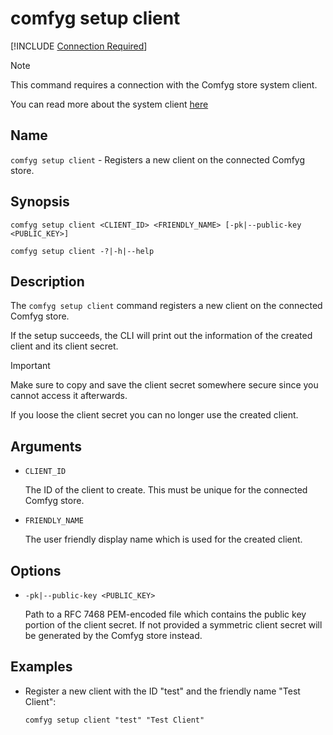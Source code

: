 ﻿# comfyg setup client

[!INCLUDE [Connection Required](connection_required_note.md)]

> [!NOTE]
> This command requires a connection with the Comfyg store system client.
> 
> You can read more about the system client [here](../TODO.md)

## Name

`comfyg setup client` - Registers a new client on the connected Comfyg store.

## Synopsis

```shell
comfyg setup client <CLIENT_ID> <FRIENDLY_NAME> [-pk|--public-key <PUBLIC_KEY>]

comfyg setup client -?|-h|--help
```

## Description

The `comfyg setup client` command registers a new client on the connected Comfyg store.

If the setup succeeds, the CLI will print out the information of the created client and its client secret.

> [!IMPORTANT]
> Make sure to copy and save the client secret somewhere secure since you cannot access it afterwards.
> 
> If you loose the client secret you can no longer use the created client.

## Arguments

- `CLIENT_ID`

  The ID of the client to create. This must be unique for the connected Comfyg store.

- `FRIENDLY_NAME`

  The user friendly display name which is used for the created client.

## Options

- `-pk|--public-key <PUBLIC_KEY>`

  Path to a RFC 7468 PEM-encoded file which contains the public key portion of the client secret. If not provided a symmetric client secret will be generated by the Comfyg store instead.

## Examples

- Register a new client with the ID "test" and the friendly name "Test Client":

  ```shell
  comfyg setup client "test" "Test Client"
  ```
